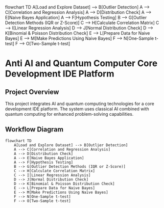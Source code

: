 flowchart TD
    A[Load and Explore Dataset] --> B[Outlier Detection]
    A --> C[Correlation and Regression Analysis]
    A --> D[Distribution Check]
    A --> E[Naive Bayes Application]
    A --> F[Hypothesis Testing]
    B --> G[Outlier Detection Methods (IQR or Z-Score)]
    C --> H[Calculate Correlation Matrix]
    C --> I[Linear Regression Analysis]
    D --> J[Normal Distribution Check]
    D --> K[Binomial & Poisson Distribution Check]
    E --> L[Prepare Data for Naive Bayes]
    E --> M[Make Predictions Using Naive Bayes]
    F --> N[One-Sample t-test]
    F --> O[Two-Sample t-test]
# Anti AI and Quantum Computer Core Development IDE Platform

## Project Overview

This project integrates AI and quantum computing technologies for a core development IDE platform. The system uses classical AI combined with quantum computing for enhanced problem-solving capabilities.

## Workflow Diagram

```mermaid
flowchart TD
    A[Load and Explore Dataset] --> B[Outlier Detection]
    A --> C[Correlation and Regression Analysis]
    A --> D[Distribution Check]
    A --> E[Naive Bayes Application]
    A --> F[Hypothesis Testing]
    B --> G[Outlier Detection Methods (IQR or Z-Score)]
    C --> H[Calculate Correlation Matrix]
    C --> I[Linear Regression Analysis]
    D --> J[Normal Distribution Check]
    D --> K[Binomial & Poisson Distribution Check]
    E --> L[Prepare Data for Naive Bayes]
    E --> M[Make Predictions Using Naive Bayes]
    F --> N[One-Sample t-test]
    F --> O[Two-Sample t-test]
